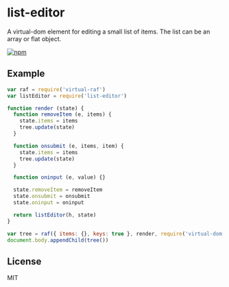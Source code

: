 # list-editor

A virtual-dom element for editing a small list of items. The list can be an array or flat object.

[![npm](https://img.shields.io/npm/v/list-editor.svg)](http://npmjs.com/list-editor)

## Example

```js
var raf = require('virtual-raf')
var listEditor = require('list-editor')

function render (state) {
  function removeItem (e, items) {
    state.items = items
    tree.update(state)
  }

  function onsubmit (e, items, item) {
    state.items = items
    tree.update(state)
  }

  function oninput (e, value) {}

  state.removeItem = removeItem
  state.onsubmit = onsubmit
  state.oninput = oninput

  return listEditor(h, state)
}

var tree = raf({ items: {}, keys: true }, render, require('virtual-dom'))
document.body.appendChild(tree())
```

## License
MIT
